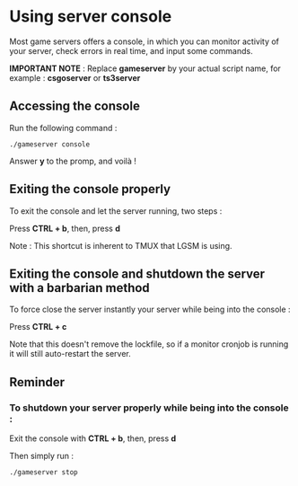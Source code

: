 # Using server console

Most game servers offers a console, in which you can monitor activity of your server, check errors in real time, and input some commands.

**IMPORTANT NOTE** : Replace **gameserver** by your actual script name, for example : **csgoserver** or **ts3server**

## Accessing the console

Run the following command : 

`./gameserver console`

Answer **y** to the promp, and voilà !



## Exiting the console properly

To exit the console and let the server running, two steps : 

Press **CTRL + b**, then, press **d**

Note : This shortcut is inherent to TMUX that LGSM is using.



## Exiting the console and shutdown the server with a barbarian method

To force close the server instantly your server while being into the console : 

Press **CTRL + c** 

Note that this doesn't remove the lockfile, so if a monitor cronjob is running it will still auto-restart the server.



## Reminder

### To shutdown your server properly while being into the console :
 
Exit the console with **CTRL + b**, then, press **d**

Then simply run : 

`./gameserver stop`